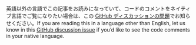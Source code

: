 <span data-ttu-id="3d6d9-101">英語以外の言語でこの記事をお読みになっていて、コードのコメントをネイティブ言語でご覧になりたい場合は、この [GitHub ディスカッションの問題](https://github.com/aspnet/AspNetCore.Docs/issues/16455)でお知らせください。</span><span class="sxs-lookup"><span data-stu-id="3d6d9-101">If you are reading this in a language other than English, let us know in this [GitHub discussion issue](https://github.com/aspnet/AspNetCore.Docs/issues/16455) if you’d like to see the code comments in your native language.</span></span>